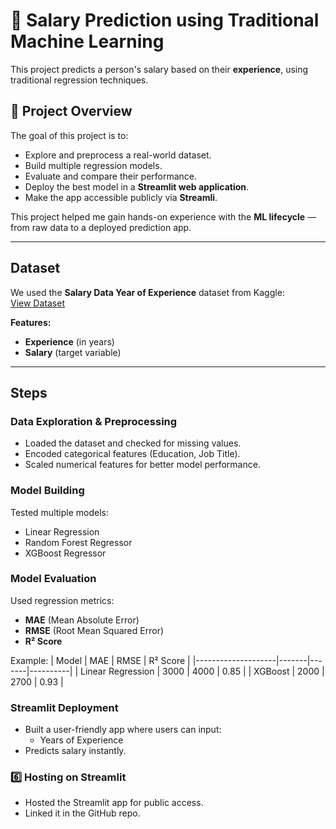 # 💼 Salary Prediction using Traditional Machine Learning

This project predicts a person's salary based on their **experience**, using traditional regression techniques.

## 📌 Project Overview

The goal of this project is to:

- Explore and preprocess a real-world dataset.
- Build multiple regression models.
- Evaluate and compare their performance.
- Deploy the best model in a **Streamlit web application**.
- Make the app accessible publicly via **Streamli**.

This project helped me gain hands-on experience with the **ML lifecycle** — from raw data to a deployed prediction app.

---

## Dataset

We used the **Salary Data Year of Experience** dataset from Kaggle:  
[View Dataset](https://www.kaggle.com/datasets/korpionn/salary-prediction-dataset)

**Features:**

- **Experience** (in years)
- **Salary** (target variable)

---

## Steps

### Data Exploration & Preprocessing

- Loaded the dataset and checked for missing values.
- Encoded categorical features (Education, Job Title).
- Scaled numerical features for better model performance.

### Model Building

Tested multiple models:

- Linear Regression
- Random Forest Regressor
- XGBoost Regressor

### Model Evaluation

Used regression metrics:

- **MAE** (Mean Absolute Error)
- **RMSE** (Root Mean Squared Error)
- **R² Score**

Example:
| Model | MAE | RMSE | R² Score |
|--------------------|-------|-------|----------|
| Linear Regression | 3000 | 4000 | 0.85 |
| XGBoost | 2000 | 2700 | 0.93 |

### Streamlit Deployment

- Built a user-friendly app where users can input:
  - Years of Experience
- Predicts salary instantly.

### 6️⃣ Hosting on Streamlit

- Hosted the Streamlit app for public access.
- Linked it in the GitHub repo.
